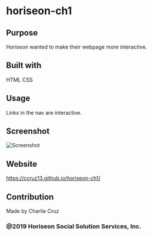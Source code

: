# horiseon-ch1

## Purpose
Horiseon wanted to make their webpage more interactive. 

## Built with
HTML
CSS

## Usage
Links in the nav are interactive.

## Screenshot
![Screenshot](horiseon-ch1/horiseon-webpage.png)
## Website
https://ccruz13.github.io/horiseon-ch1/
## Contribution
Made by Charlie Cruz

### @2019 Horiseon Social Solution Services, Inc.
